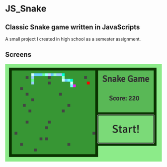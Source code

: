 # JS_Snake
## Classic Snake game written in JavaScripts
A small project I created in high school as a semester assignment.
## Screens
![Screen](screens/screen.png)
